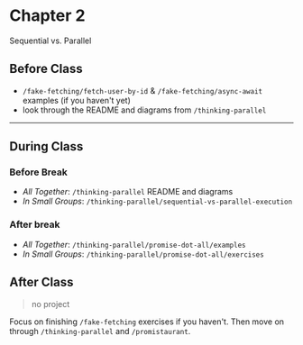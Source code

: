 # Chapter 2

Sequential vs. Parallel

## Before Class

* `/fake-fetching/fetch-user-by-id` & `/fake-fetching/async-await` examples (if you haven't yet)
* look through the README and diagrams from `/thinking-parallel`

***

## During Class

### Before Break

* _All Together_: `/thinking-parallel` README and diagrams
* _In Small Groups_: `/thinking-parallel/sequential-vs-parallel-execution`

### After break

* _All Together_: `/thinking-parallel/promise-dot-all/examples`
* _In Small Groups_: `/thinking-parallel/promise-dot-all/exercises`

## After Class

> no project

Focus on finishing `/fake-fetching` exercises if you haven't. Then move on through `/thinking-parallel` and `/promistaurant`.
